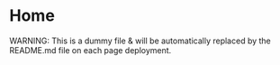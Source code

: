 # Home

WARNING: This is a dummy file & will be automatically replaced by the README.md file on each
page deployment.